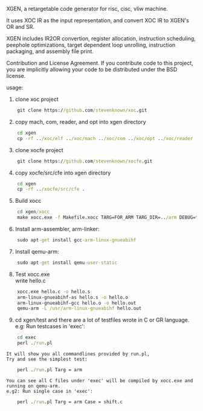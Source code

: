 XGEN, a retargetable code generator for risc, cisc, vliw machine.

It uses XOC IR as the input representation, and convert XOC IR to XGEN's OR and SR.

XGEN includes IR2OR convertion, register allocation, instruction scheduling, peephole optimizations, target dependent loop unrolling, instruction packaging, and assembly file print.

Contribution and License Agreement. If you contribute code to this project, you are implicitly allowing your code to be distributed under the BSD license.

usage:
 1. clone xoc project     
```cmd
    git clone https://github.com/stevenknown/xoc.git
```
 2. copy mach, com, reader, and opt into xgen directory     
```cmd
    cd xgen    
    cp -rf ../xoc/elf ../xoc/mach ../xoc/com ../xoc/opt ../xoc/reader ../xoc/Makefile.xoc ../xoc/Makefile.option ../xoc/Makefile.xoc.inc .    
```
 3. clone xocfe project    
```cmd
    git clone https://github.com/stevenknown/xocfe.git
```
 4. copy xocfe/src/cfe into xgen directory       
```cmd
    cd xgen    
    cp -rf ../xocfe/src/cfe .    
```
 5. Build xocc
```cmd
    cd xgen/xocc
    make xocc.exe -f Makefile.xocc TARG=FOR_ARM TARG_DIR=../arm DEBUG=true    
```
 6. Install arm-assembler, arm-linker:    
```cmd
    sudo apt-get install gcc-arm-linux-gnueabihf    
```
 7. Install qemu-arm:    
```cmd
    sudo apt-get install qemu-user-static       
```
 8. Test xocc.exe       
    write hello.c       
```cmd
    xocc.exe hello.c -o hello.s
    arm-linux-gnueabihf-as hello.s -o hello.o
    arm-linux-gnueabihf-gcc hello.o -o hello.out
    qemu-arm -L /usr/arm-linux-gnueabihf hello.out
```
 9. cd xgen/test and there are a lot of testfiles wrote in C or GR language.      
    e.g: Run testcases in 'exec':     
```cmd
    cd exec     
    perl ./run.pl      
```
    It will show you all commandlines provided by run.pl,    
    Try and see the simplest test:    
```cmd
    perl ./run.pl Targ = arm      
```
    You can see all C files under 'exec' will be compiled by xocc.exe and running on qemu-arm.    
    e.g2: Run single case in 'exec':    
```cmd
    perl ./run.pl Targ = arm Case = shift.c    
```
